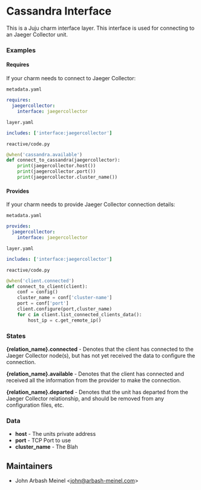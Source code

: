 # Cassandra Interface

 This is a Juju charm interface layer. This interface is used for
 connecting to an Jaeger Collector unit.

### Examples

#### Requires

If your charm needs to connect to Jaeger Collector:

  `metadata.yaml`

```yaml
requires:
  jaegercollector:
    interface: jaegercollector
```

  `layer.yaml`

```yaml
includes: ['interface:jaegercollector']
```  

  `reactive/code.py`

```python
@when('cassandra.available')
def connect_to_cassandra(jaegercollector):
    print(jaegercollector.host())
    print(jaegercollector.port())
    print(jaegercollector.cluster_name())

```


#### Provides

If your charm needs to provide Jaeger Collector connection details:

  `metadata.yaml`

```yaml
provides:
  jaegercollector:
    interface: jaegercollector
```

  `layer.yaml`

```yaml
includes: ['interface:jaegercollector']
```

  `reactive/code.py`

```python
@when('client.connected')
def connect_to_client(client):
    conf = config()
    cluster_name = conf['cluster-name']
    port = conf['port']
    client.configure(port,cluster_name)
    for c in client.list_connected_clients_data():
        host_ip = c.get_remote_ip()
```

### States

**{relation_name}.connected** - Denotes that the client has connected to the
Jaeger Collector node(s), but has not yet received the data to configure the
connection.

**{relation_name}.available** - Denotes that the client has connected and
received all the information from the provider to make the connection.

**{relation_name}.departed** - Denotes that the unit has departed from the
Jaeger Collector relationship, and should be removed from any configuration
files, etc.

### Data

- **host** - The units private address
- **port** - TCP Port to use
- **cluster_name** - The Blah

## Maintainers

 - John Arbash Meinel &lt;john@arbash-meinel.com&gt;
